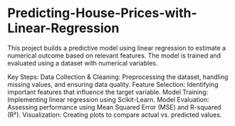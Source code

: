 # Predicting-House-Prices-with-Linear-Regression
This project builds a predictive model using linear regression to estimate a numerical outcome based on relevant features. The model is trained and evaluated using a dataset with numerical variables.

Key Steps:
Data Collection & Cleaning: Preprocessing the dataset, handling missing values, and ensuring data quality.
Feature Selection: Identifying important features that influence the target variable.
Model Training: Implementing linear regression using Scikit-Learn.
Model Evaluation: Assessing performance using Mean Squared Error (MSE) and R-squared (R²).
Visualization: Creating plots to compare actual vs. predicted values.
